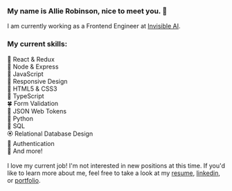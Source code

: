 ### My name is Allie Robinson, nice to meet you. 🌻

I am currently working as a Frontend Engineer at <a href="https://www.invisible.ai/">Invisible AI</a>. <br />

### My current skills: <br />
🌷 React & Redux<br />
🦚 Node & Express<br />
🌸 JavaScript<br />
🌹 Responsive Design<br />
🌿 HTML5 & CSS3<br />
🍄 TypeScript<br />
🍀 Form Validation<br />
🌺 JSON Web Tokens<br />
🐍 Python<br />
🦋 SQL<br />
🏵 Relational Database Design<br />
🍁 Authentication<br />
🌵 And more!<br />
<br />
I love my current job! I'm not interested in new positions at this time. If you'd like to learn more about me, feel free to take a look at my <a href="https://resume.creddle.io/resume/85r6ww8x3i3">resume</a>, <a href="https://www.linkedin.com/in/allie-robinson/">linkedin</a>, or <a href="allie-robinson.com">portfolio</a>. 
